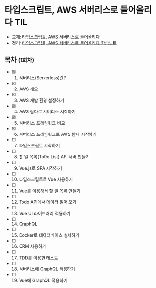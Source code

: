 # 타입스크립트, AWS 서버리스로 들어올리다 TIL
- 교재: [타입스크립트, AWS 서버리스로 들어올리다](https://www.aladin.co.kr/shop/wproduct.aspx?ItemId=220420639)
- 정리: [타입스크립트, AWS 서버리스로 들어올리다 학습노트](TBD)


## 목차 <small>(1회차)</small>
- [x] 1. 서버리스(Serverless)란?
- [x] 2. AWS 개요
- [x] 3. AWS 개발 환경 설정하기
- [x] 4. AWS 람다로 서버리스 시작하기
- [x] 5. 서버리스 프레임워크 비교
- [x] 6. 서버리스 프레임워크로 AWS 람다 시작하기
- [ ] 7. 타입스크립트 시작하기
- [ ] 8. 할 일 목록(ToDo List) API 서버 만들기
- [ ] 9. Vue.js로 SPA 시작하기
- [ ] 10. 타입스크립트로 Vue 사용하기
- [ ] 11. Vue를 이용해서 할 일 목록 만들기
- [ ] 12. Todo API에서 데이터 읽어 오기
- [ ] 13. Vue UI 라이브러리 적용하기
- [ ] 14. GraphQL
- [ ] 15. Docker로 데이터베이스 설치하기
- [ ] 16. ORM 사용하기
- [ ] 17. TDD를 이용한 테스트
- [ ] 18. 서버리스에 GraphQL 적용하기
- [ ] 19. Vue에 GraphQL 적용하기
